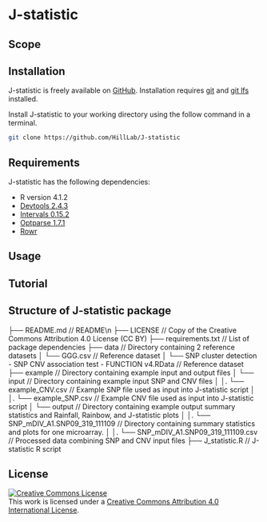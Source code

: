 # J-statistic

## Scope

## Installation

J-statistic is freely available on [GitHub](https://github.com/HillLab/J-statistic). Installation requires [git](https://git-scm.com/) and [git lfs](https://git-lfs.github.com/) installed. 

Install J-statistic to your working directory using the follow command in a terminal.

```sh
git clone https://github.com/HillLab/J-statistic
```

## Requirements

J-statistic has the following dependencies:
- R version 4.1.2
- [Devtools 2.4.3](https://cran.r-project.org/web/packages/devtools/index.html)
- [Intervals 0.15.2](https://cran.r-project.org/web/packages/intervals/index.html)
- [Optparse 1.7.1](https://cran.r-project.org/web/packages/optparse/index.html)
- [Rowr](https://github.com/cvarrichio/rowr)

## Usage

## Tutorial

## Structure of J-statistic package

├── README.md                                                                     // README\n
├── LICENSE                                                                       // Copy of the Creative Commons Attribution 4.0 License (CC BY)
├── requirements.txt                                                              // List of package dependencies 
├── data                                                                          // Directory containing 2 reference datasets
│   └── GGG.csv                                                                   // Reference dataset
│   └── SNP cluster detection - SNP CNV association test - FUNCTION v4.RData      // Reference dataset
├── example                                                                       // Directory containing example input and output files
│   └── input                                                                     // Directory containing example input SNP and CNV files
│   │.  └── example_CNV.csv                                                       // Example SNP file used as input into J-statistic script
│   │.  └── example_SNP.csv                                                       // Example CNV file used as input into J-statistic script
│   └── output                                                                    // Directory containing example output summary statistics and Rainfall, Rainbow, and J-statistic plots
│   │.  └── SNP_mDIV_A1.SNP09_319_111109                                          // Directory containing summary statistics and plots for one microarray.
│   │.  └── SNP_mDIV_A1.SNP09_319_111109.csv                                      // Processed data combining SNP and CNV input files
├── J_statistic.R                                                                 // J-statistic R script

## License

<a rel="license" href="http://creativecommons.org/licenses/by/4.0/"><img alt="Creative Commons License" style="border-width:0" src="https://i.creativecommons.org/l/by/4.0/88x31.png" /></a><br />This work is licensed under a <a rel="license" href="http://creativecommons.org/licenses/by/4.0/">Creative Commons Attribution 4.0 International License</a>.
